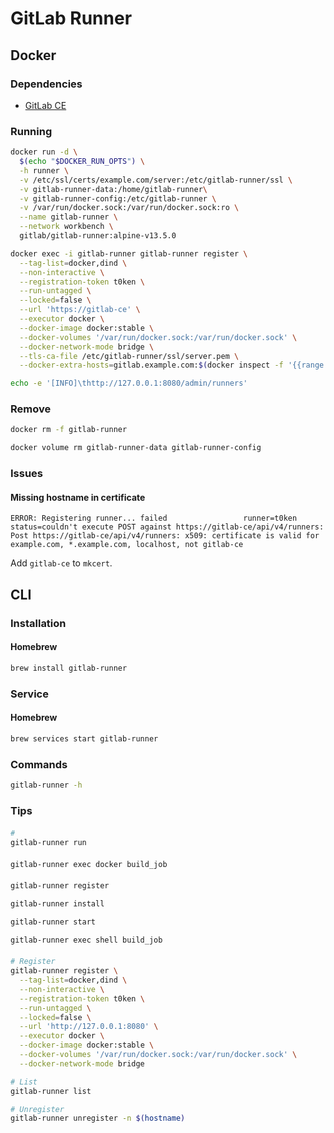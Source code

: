 # GitLab Runner

## Docker

### Dependencies

- [GitLab CE](/gitlab_ce.md)

### Running

```sh
docker run -d \
  $(echo "$DOCKER_RUN_OPTS") \
  -h runner \
  -v /etc/ssl/certs/example.com/server:/etc/gitlab-runner/ssl \
  -v gitlab-runner-data:/home/gitlab-runner\
  -v gitlab-runner-config:/etc/gitlab-runner \
  -v /var/run/docker.sock:/var/run/docker.sock:ro \
  --name gitlab-runner \
  --network workbench \
  gitlab/gitlab-runner:alpine-v13.5.0
```

```sh
docker exec -i gitlab-runner gitlab-runner register \
  --tag-list=docker,dind \
  --non-interactive \
  --registration-token t0ken \
  --run-untagged \
  --locked=false \
  --url 'https://gitlab-ce' \
  --executor docker \
  --docker-image docker:stable \
  --docker-volumes '/var/run/docker.sock:/var/run/docker.sock' \
  --docker-network-mode bridge \
  --tls-ca-file /etc/gitlab-runner/ssl/server.pem \
  --docker-extra-hosts=gitlab.example.com:$(docker inspect -f '{{range .NetworkSettings.Networks}}{{.IPAddress}}{{end}}' gitlab-ce)
```

```sh
echo -e '[INFO]\thttp://127.0.0.1:8080/admin/runners'
```

### Remove

```sh
docker rm -f gitlab-runner

docker volume rm gitlab-runner-data gitlab-runner-config
```

### Issues

#### Missing hostname in certificate

```log
ERROR: Registering runner... failed                 runner=t0ken status=couldn't execute POST against https://gitlab-ce/api/v4/runners: Post https://gitlab-ce/api/v4/runners: x509: certificate is valid for example.com, *.example.com, localhost, not gitlab-ce
```

Add `gitlab-ce` to `mkcert`.

## CLI

### Installation

#### Homebrew

```sh
brew install gitlab-runner
```

### Service

#### Homebrew

```sh
brew services start gitlab-runner
```

### Commands

```sh
gitlab-runner -h
```

### Tips

####

```sh
#
gitlab-runner run
```

####

```sh
gitlab-runner exec docker build_job
```

####

```sh
gitlab-runner register

gitlab-runner install

gitlab-runner start

gitlab-runner exec shell build_job
```

####

```sh
# Register
gitlab-runner register \
  --tag-list=docker,dind \
  --non-interactive \
  --registration-token t0ken \
  --run-untagged \
  --locked=false \
  --url 'http://127.0.0.1:8080' \
  --executor docker \
  --docker-image docker:stable \
  --docker-volumes '/var/run/docker.sock:/var/run/docker.sock' \
  --docker-network-mode bridge

# List
gitlab-runner list

# Unregister
gitlab-runner unregister -n $(hostname)
```
